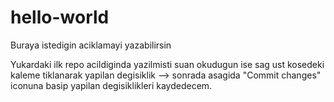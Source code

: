 # hello-world
Buraya istedigin aciklamayi yazabilirsin


Yukardaki ilk repo acildiginda yazilmisti suan okudugun ise 
sag ust kosedeki kaleme tiklanarak yapilan degisiklik --> sonrada asagida "Commit changes" iconuna basip yapilan
degisiklikleri kaydedecem.

